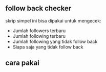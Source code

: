 ## follow back checker
skrip simpel ini bisa dipakai untuk mengecek:
- Jumlah followers terbaru
- Jumlah following terbaru
- Jumlah following yang tidak follow back
- Siapa saja yang tidak follow back

## cara pakai
